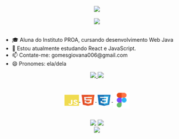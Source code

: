 

<p align="center">
  <img src="https://readme-typing-svg.herokuapp.com/?lines=Hello,+World.+;&font=Press+Start+2P&color=D62896&center=true&width=800&height=50">
</p>
<p align="center">
  <img src="https://readme-typing-svg.herokuapp.com/?lines=Me+chamo+Giovanna!+;&font=Press+Start+2P&color=D62896&center=true&width=800&height=50">
</p>


##

<!--sobre mim -->
<div>
<ul>
    <li>🎓 Aluna do Instituto PROA, cursando desenvolvimento Web Java</li>
    <li>🌱 Estou atualmente estudando React e JavaScript. </li>
    <li>📫 Contate-me: gomesgiovana006@gmail.com </li>
    <li>😄 Pronomes: ela/dela </li>
</ul>
</div>

<!-- stats -->
<div align="center">
<a href="https://github.com/annavoigg">
  <img height="165em" src="https://github-readme-stats.vercel.app/api?username=annavoigg&show_icons=true&theme=synthwave&include_all_commits=true&count_private=true"/>
  <img height="165" src="https://github-readme-stats.vercel.app/api/top-langs/?username=annavoigg&layout=compact&langs_count=7&theme=synthwave"/>
</div>
<div style="display: inline_block"><br>
  
  <div style="display: inline_block" align="center"><br>
  <img align="center" alt="Símbolo JavaScript" height="30" width="40" src="https://raw.githubusercontent.com/devicons/devicon/master/icons/javascript/javascript-plain.svg">
  <img align="center" alt="Símbolo HTML" height="30" width="40" src="https://raw.githubusercontent.com/devicons/devicon/master/icons/html5/html5-original.svg">
  <img align="center" alt="Símbolo CSS" height="30" width="40" src="https://raw.githubusercontent.com/devicons/devicon/master/icons/css3/css3-original.svg">
   <img alt="Figma" align="center" height="45" width="45" src="https://github.com/MaxHenriique/MaxHenriique/blob/main/Assets/icons8-figma.png"/>
  <!-- Mais Icons: https://devicon.dev/ -->
  </div>
  
  ##
  
<!--   icones -->
 <div align="center"> 
  <a href = "mailto:gomesgiovanna006@gmail.com"><img src="https://img.shields.io/badge/-Gmail-%23333?style=for-the-badge&logo=gmail&logoColor=white" target="_blank"></a>
  <a href="https://www.linkedin.com/in/giovanna-gomes-cortez-790197229/" target="_blank"><img src="https://img.shields.io/badge/-LinkedIn-%230077B5?style=for-the-badge&logo=linkedin&logoColor=white" target="_blank"></a>
</div> 
  <div align="center"><img src="https://github.com/annavoigg/annavoigg/blob/output/github-contribution-grid-snake.svg"/>
  
